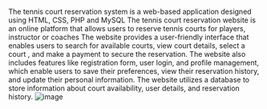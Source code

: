 The tennis court reservation system is a web-based application designed using HTML, CSS, PHP and MySQL
The tennis court reservation website is an online platform that allows users to reserve tennis courts for players, instructor or coaches
 The website provides a user-friendly interface that enables users to search for available courts, view court details, select a court , and make a payment to secure the reservation. 
The website also includes features like  registration form, user login, and profile management, which enable users to save their preferences, view their reservation history, and update their personal information.
 The website utilizes a database to store information about court availability, user details, and reservation history.
![image](https://github.com/sakthisri22/webi/assets/122907524/4ca2a7e9-388e-46d6-9731-657421bff0e1)
